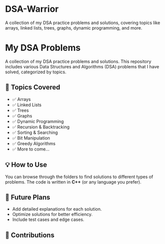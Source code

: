# DSA-Warrior
A collection of my DSA practice problems and solutions, covering topics like arrays, linked lists, trees, graphs, dynamic programming, and more.


# My DSA Problems  

A collection of my DSA practice problems and solutions. This repository includes various Data Structures and Algorithms (DSA) problems that I have solved, categorized by topics.  

## 🚀 Topics Covered  
- ✅ Arrays  
- ✅ Linked Lists  
- ✅ Trees  
- ✅ Graphs  
- ✅ Dynamic Programming  
- ✅ Recursion & Backtracking  
- ✅ Sorting & Searching  
- ✅ Bit Manipulation  
- ✅ Greedy Algorithms  
- ✅ More to come...  

## 💡 How to Use  
You can browse through the folders to find solutions to different types of problems. The code is written in **C++** (or any language you prefer).  

## 📌 Future Plans  
- Add detailed explanations for each solution.  
- Optimize solutions for better efficiency.  
- Include test cases and edge cases.  

## 🤝 Contributions  
